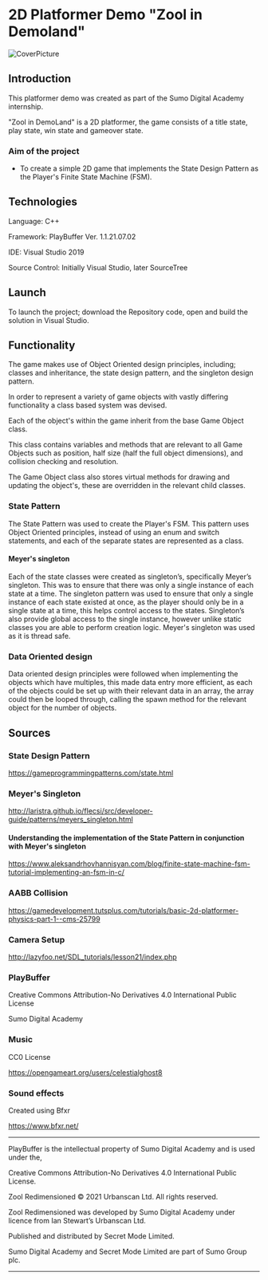 # 2D Platformer Demo "Zool in Demoland"


![CoverPicture](https://user-images.githubusercontent.com/67602355/141102007-1d6ac265-a6bd-4fdb-8fbb-2afcb49dd31f.png)



## Introduction
This platformer demo was created as part of the Sumo Digital Academy internship. 

"Zool in DemoLand" is a 2D platformer, the game consists of a title state, play state, win state and gameover state.

### Aim of the project
- To create a simple 2D game that implements the State Design Pattern as the Player's Finite State Machine (FSM).

## Technologies
Language: C++

Framework: PlayBuffer Ver. 1.1.21.07.02

IDE: Visual Studio 2019

Source Control: Initially Visual Studio, later SourceTree

## Launch
To launch the project; download the Repository code, open and build the solution in Visual Studio.

## Functionality

The game makes use of Object Oriented design principles, including; classes and inheritance,
the state design pattern, and the singleton design pattern.

In order to represent a variety of game objects with vastly differing functionality a class based system was devised.

Each of the object's within the game inherit from the base Game Object class.

This class contains variables and methods that are relevant to all Game Objects such as position, half size (half the full object dimensions),
and collision checking and resolution.

The Game Object class also stores virtual methods for drawing and updating the object's, these are overridden in the relevant child classes.

### State Pattern

The State Pattern was used to create the Player's FSM. 
This pattern uses Object Oriented principles, 
instead of using an enum and switch statements, 
and each of the separate states are represented as a class. 

#### Meyer's singleton

Each of the state classes were created as singleton’s, specifically Meyer’s singleton. This was to ensure that there was only a single instance of each state at a time. 
The singleton pattern was used to ensure that only a single instance of each state existed at once, as the player should only be in a single state at a time, this helps control access to the states. 
Singleton’s also provide global access to the single instance, however unlike static classes you are able to perform creation logic.
Meyer's singleton was used as it is thread safe.

### Data Oriented design

Data oriented design principles were followed when implementing the objects which have multiples,
this made data entry more efficient, as each of the objects could be set up with their relevant data in an array,
the array could then be looped through, calling the spawn method for the relevant object for the number of objects.

## Sources

### State Design Pattern
https://gameprogrammingpatterns.com/state.html

### Meyer's Singleton
http://laristra.github.io/flecsi/src/developer-guide/patterns/meyers_singleton.html

#### Understanding the implementation of the State Pattern in conjunction with Meyer's singleton
https://www.aleksandrhovhannisyan.com/blog/finite-state-machine-fsm-tutorial-implementing-an-fsm-in-c/

### AABB Collision
https://gamedevelopment.tutsplus.com/tutorials/basic-2d-platformer-physics-part-1--cms-25799

### Camera Setup
http://lazyfoo.net/SDL_tutorials/lesson21/index.php

### PlayBuffer
Creative Commons Attribution-No Derivatives 4.0 International Public License

Sumo Digital Academy 

### Music 
CC0 License 

https://opengameart.org/users/celestialghost8

### Sound effects
Created using Bfxr

https://www.bfxr.net/

_________________________________________________________________________________________________________
PlayBuffer is the intellectual property of Sumo Digital Academy and is used under the,

Creative Commons Attribution-No Derivatives 4.0 International Public License.

Zool Redimensioned © 2021 Urbanscan Ltd. All rights reserved. 

Zool Redimensioned was developed by Sumo Digital Academy under licence from Ian Stewart’s Urbanscan Ltd.

Published and distributed by Secret Mode Limited. 

Sumo Digital Academy and Secret Mode Limited are part of Sumo Group plc.
_________________________________________________________________________________________________________



